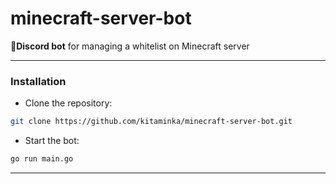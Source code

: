 # minecraft-server-bot
🤖**Discord bot** for managing a whitelist on Minecraft server
___
### Installation
- Clone the repository:
```bash
git clone https://github.com/kitaminka/minecraft-server-bot.git
```
- Start the bot:
```bash
go run main.go
```
___
